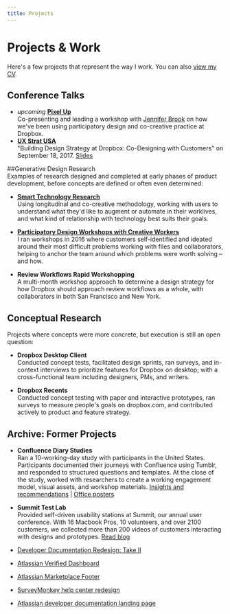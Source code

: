 ```yaml
---
title: Projects
---
```


# Projects & Work

Here's a few projects that represent the way I work. You can also [view my CV](/resume/).

## Conference Talks

* _upcoming_ [**Pixel Up**](https://pixelup.co.za/) <br> Co-presenting and leading a workshop with [Jennifer Brook](http://jenniferbrook.com/) on how we've been using participatory design and co-creative practice at Dropbox.  
* [**UX Strat USA**](http://www.uxstrat.com/usa/) <br> "Building Design Strategy at Dropbox: Co-Designing with Customers" on September 18, 2017.  [Slides](https://www.slideshare.net/UXSTRAT/ux-strat-usa-2017-ruth-buchanan-codesigning-dropbox-innovations-with-customers)


##Generative Design Research  
Examples of research designed and completed at early phases of product development, before concepts are defined or often even determined: 

* [**Smart Technology Research**](/projects/smart-tech/) <br> Using longitudinal and co-creative methodology, working with users to understand what they'd like to augment or automate in their worklives, and what kind of relationship with technology best suits their goals.  

* [**Participatory Design Workshops with Creative Workers**](/projects/nyc-codesign-workshops/) <br> I ran workshops in 2016 where customers self-identified and ideated around their most difficult problems working with files and collaborators, helping to anchor the team around which problems were worth solving – and how. 

* **Review Workflows Rapid Workshopping** <br> A multi-month workshop approach to determine a design strategy for how Dropbox should approach review workflows as a whole, with collaborators in both San Francisco and New York. 



## Conceptual Research
Projects where concepts were more concrete, but execution is still an open question: 

* __Dropbox Desktop Client__  
  Conducted concept tests, facilitated design sprints, ran surveys, and in-context interviews 
  to prioritize features for Dropbox on desktop; with a cross-functional team including 
  designers, PMs, and writers.  

* __Dropbox Recents__   
  Conducted concept testing with paper and interactive prototypes, ran surveys to measure people's goals on 
  dropbox.com, and contributed actively to product and feature strategy.  




## Archive: Former Projects  

* **Confluence Diary Studies**<br>  Ran a 10-working-day study with participants in the United States. Participants documented their journeys with Confluence using Tumblr, and responded to structured questions and templates. At the close of the study, worked with researchers to create a working engagement model, visual assets, and workshop materials. <a href="/projects/efi-diary">Insights and recommendations</a> | <a href="/projects/office-posters">Office posters</a>

* **Summit Test Lab** <br>Provided self-driven usability stations at Summit, our annual user conference. With 16 Macbook Pros, 10 volunteers, and over 2100 customers, we collected more than 200 videos of customers interacting with designs and prototypes. [Read blog](http://blogs.atlassian.com/2014/10/user-testing-atlassian-summit/)  

* [Developer Documentation Redesign: Take II](/projects/dac-redesign-take-two/)

* [Atlassian Verified Dashboard](/projects/atlassian-verified-dashboard/)

* [Atlassian Marketplace Footer](/projects/marketplace-footer/)

* [SurveyMonkey help center redesign](/projects/surveymonkey-help-center/)

* [Atlassian developer documentation landing page](/projects/dac-redesign/)